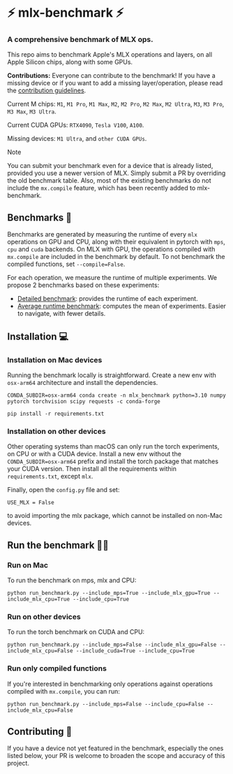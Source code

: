 # ⚡️ mlx-benchmark ⚡️
### A comprehensive benchmark of MLX ops.

This repo aims to benchmark Apple's MLX operations and layers, on all Apple Silicon chips, along with some GPUs.

**Contributions:** Everyone can contribute to the benchmark! If you have a missing device or if you want to add a missing layer/operation, please read the [contribution guidelines](CONTRIBUTING.md).

Current M chips: `M1`, `M1 Pro`, `M1 Max`, `M2`, `M2 Pro`, `M2 Max`, `M2 Ultra`, `M3`, `M3 Pro`, `M3 Max`, `M3 Ultra`.

Current CUDA GPUs: `RTX4090`, `Tesla V100`, `A100`.

Missing devices: `M1 Ultra`, and `other CUDA GPUs`.

> [!NOTE]
> You can submit your benchmark even for a device that is already listed, provided you use a newer version of MLX. Simply submit a PR by overriding the old benchmark table. Also, most of the existing benchmarks do not include the `mx.compile` feature, which has been recently added to mlx-benchmark.

## Benchmarks 🧪

Benchmarks are generated by measuring the runtime of every `mlx` operations on GPU and CPU, along with their equivalent in pytorch with `mps`, `cpu` and `cuda` backends. On MLX with GPU, the operations compiled with `mx.compile` are included in the benchmark by default. To not benchmark the compiled functions, set `--compile=False`. 

For each operation, we measure the runtime of multiple experiments. We propose 2 benchmarks based on these experiments:

* [Detailed benchmark](benchmarks/detailed_benchmark.md): provides the runtime of each experiment. 
* [Average runtime benchmark](benchmarks/average_benchmark.md): computes the mean of experiments. Easier to navigate, with fewer details.


## Installation 💻


### Installation on Mac devices

Running the benchmark locally is straightforward. Create a new env with `osx-arm64` architecture and install the dependencies.

```shell
CONDA_SUBDIR=osx-arm64 conda create -n mlx_benchmark python=3.10 numpy pytorch torchvision scipy requests -c conda-forge

pip install -r requirements.txt
```


### Installation on other devices
Other operating systems than macOS can only run the torch experiments, on CPU or with a CUDA device. Install a new env without the `CONDA_SUBDIR=osx-arm64` prefix and install the torch package that matches your CUDA version. Then install all the requirements within `requirements.txt`, except `mlx`.

Finally, open the `config.py` file and set:
```
USE_MLX = False
```
to avoid importing the mlx package, which cannot be installed on non-Mac devices.

## Run the benchmark 🧑‍💻

### Run on Mac

To run the benchmark on mps, mlx and CPU:

```shell
python run_benchmark.py --include_mps=True --include_mlx_gpu=True --include_mlx_cpu=True --include_cpu=True
```

### Run on other devices

To run the torch benchmark on CUDA and CPU:

```shell
python run_benchmark.py --include_mps=False --include_mlx_gpu=False --include_mlx_cpu=False --include_cuda=True --include_cpu=True
```

### Run only compiled functions

If you're interested in benchmarking only operations against operations compiled with `mx.compile`, you can run:

```shell
python run_benchmark.py --include_mps=False --include_cpu=False --include_mlx_cpu=False
```

## Contributing 🚀

If you have a device not yet featured in the benchmark, especially the ones listed below, your PR is welcome to broaden the scope and accuracy of this project.

